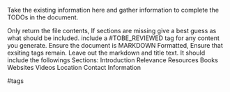 Take the existing information here and gather information to complete the TODOs in the document.

Only return the file contents, 
If sections are missing give a best guess as what should be included. include a #TOBE_REVIEWED tag for any content you generate. 
Ensure the document is MARKDOWN Formatted, Ensure that exsiting tags remain.
Leave out the markdown and title text.
It should include the followings Sections: 
Introduction
Relevance
Resources
    Books
    Websites
    Videos
Location
Contact Information

#tags 


